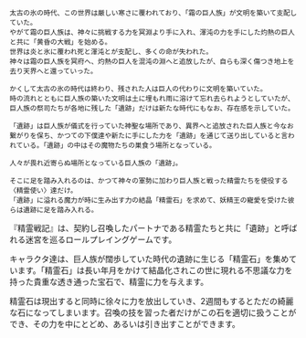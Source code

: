     太古の氷の時代、この世界は厳しい寒さに覆われており、「霜の巨人族」が文明を築いて支配していた。
    やがて霜の巨人族は、神々に挑戦する力を冥淵より手に入れ、渾沌の力を手にした灼熱の巨人と共に「黄昏の大戦」を始める。
    世界は炎と氷に覆われ死と渾沌とが支配し、多くの命が失われた。
    神々は霜の巨人族を冥府へ、灼熱の巨人を混沌の淵へと追放したが、自らも深く傷つき地上を去り天界へと還っていった。

    かくして太古の氷の時代は終わり、残された人は巨人の代わりに文明を築いていた。
    時の流れとともに巨人族の築いた文明は土に埋もれ雨に溶けて忘れ去られようとしていたが、巨人族の祭司たちが各地に残した「遺跡」だけは新たな時代にもなお、存在感を示していた。

    「遺跡」は巨人族が儀式を行っていた神聖な場所であり、異界へと追放された巨人族と今なお繋がりを保ち、かつての下僕達や新たに手にした力を「遺跡」を通じて送り出していると言われている。「遺跡」の中はその魔物たちの巣食う場所となっている。

    人々が畏れ近寄らぬ場所となっている巨人族の「遺跡」。

    そこに足を踏み入れるのは、かつて神々の軍勢に加わり巨人族と戦った精霊たちを使役する〈精霊使い〉達だけ。
    「遺跡」に溢れる魔力が時に生み出す力の結晶「精霊石」を求めて、妖精王の寵愛を受けた彼らは遺跡に足を踏み入れる。



『精霊戦記』は、契約し召喚したパートナである精霊たちと共に「遺跡」と呼ばれる迷宮を巡るロールプレイングゲームです。

キャラクタ達は、巨人族が闊歩していた時代の遺跡に生じる「精霊石」を集めています。「精霊石」は長い年月をかけて結晶化されこの世に現れる不思議な力を持った貴重な透き通った宝石で、精霊に力を与えます。

精霊石は現出すると同時に徐々に力を放出していき、2週間もするとただの綺麗な石になってしまいます。召喚の技を習った者だけがこの石を適切に扱うことができ、その力を中にとどめ、あるいは引き出すことができます。
